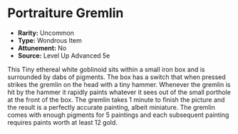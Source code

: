 # Portraiture Gremlin

- **Rarity:** Uncommon
- **Type:** Wondrous Item
- **Attunement:** No
- **Source:** Level Up Advanced 5e

This Tiny ethereal white goblinoid sits within a small iron box and is surrounded by dabs of pigments. The box has a switch that when pressed strikes the gremlin on the head with a tiny hammer. Whenever the gremlin is hit by the hammer it rapidly paints whatever it sees out of the small porthole at the front of the box. The gremlin takes 1 minute to finish the picture and the result is a perfectly accurate painting, albeit miniature. The gremlin comes with enough pigments for 5 paintings and each subsequent painting requires paints worth at least 12 gold. 
